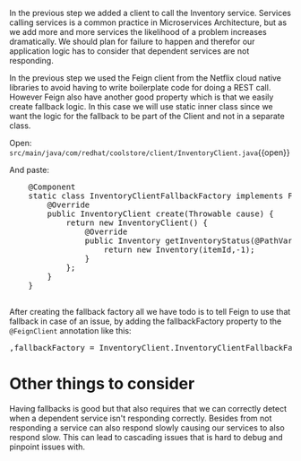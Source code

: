 In the previous step we added a client to call the Inventory service. Services calling services is a common practice
in Microservices Architecture, but as we add more and more services the likelihood of a problem increases dramatically.
We should plan for failure to happen and therefor our application logic has to consider that dependent services are
not responding.

In the previous step we used the Feign client from the Netflix cloud native libraries to avoid having to write
boilerplate code for doing a REST call. However Feign also have another good property which is that we easily create
fallback logic. In this case we will use static inner class since we want the logic for the fallback to be part of the
Client and not in a separate class.

Open: ``src/main/java/com/redhat/coolstore/client/InventoryClient.java``{{open}}

And paste:

<pre class="file" data-filename="src/main/java/com/redhat/coolstore/client/InventoryClient.java"
data-target="insert" data-marker="//TODO: Add Callback Factory Component">
    @Component
    static class InventoryClientFallbackFactory implements FallbackFactory<InventoryClient> {
        @Override
        public InventoryClient create(Throwable cause) {
            return new InventoryClient() {
                @Override
                public Inventory getInventoryStatus(@PathVariable("itemId") String itemId) {
                    return new Inventory(itemId,-1);
                }
            };
        }
    }

</pre>

After creating the fallback factory all we have todo is to tell Feign to use that fallback in case of an issue,
by adding the fallbackFactory property to the `@FeignClient` annotation like this:

<pre class="file" data-filename="src/main/java/com/redhat/coolstore/client/InventoryClient.java"
data-target="insert" data-marker="/* TODO: Set Fallback Factory here*/">
,fallbackFactory = InventoryClient.InventoryClientFallbackFactory.class
</pre>


# Other things to consider

Having fallbacks is good but that also requires that we can correctly detect when a dependent service isn't responding
correctly. Besides from not responding a service can also respond slowly causing our services to also respond slow. This
can lead to cascading issues that is hard to debug and pinpoint issues with.